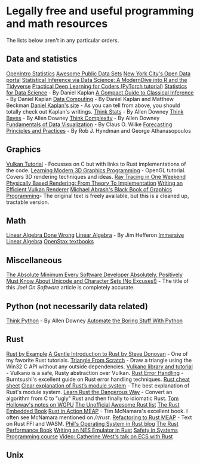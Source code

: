 # Legally free and useful programming and math resources

The lists below aren't in any particular orders.

## Data and statistics
[OpenIntro Statistics](https://github.com/OpenIntroStat/openintro-statistics)
[Awesome Public Data Sets](https://github.com/awesomedata/awesome-public-datasets)
[New York City's Open Data portal](https://opendata.cityofnewyork.us/)
[Statistical Inference via Data Science: A ModernDive into R and the Tidyverse](https://github.com/moderndive/ModernDive_book)
[Practical Deep Learning for Coders (PyTorch tutorial)](https://course.fast.ai/)
[Statistics for Data Science](https://dtkaplan.github.io/SDS-book/) - By Daniel Kaplan
[A Compact Guide to Classical Inference](https://dtkaplan.github.io/CompactInference/) - By Daniel Kaplan
[Data Computing](https://dtkaplan.github.io/DataComputingEbook/) - By Daniel Kaplan and Matthew Beckman
[Daniel Kaplan's site](https://dtkaplan.github.io/) - As you can tell from above, you should totally check out Kaplan's writings.
[Think Stats](https://greenteapress.com/thinkstats/) - By Allen Downey
[Think Bayes](https://greenteapress.com/wp/think-bayes/) - By Allen Downey
[Think Complexity](https://greenteapress.com/wp/think-complexity-2e/) - By Allen Downey
[Fundamentals of Data Visualization](https://clauswilke.com/dataviz/) - By Claus O. Wilke
[Forecasting Principles and Practices](https://otexts.com/fpp3/) - By Rob J. Hyndman and George Athanasopoulos

## Graphics
[Vulkan Tutorial](https://vulkan-tutorial.com) - Focusses on C but with links to Rust implementations of the code.
[Learning Modern 3D Graphics Programming](https://paroj.github.io/gltut/) - OpenGL tutorial. Covers 3D rendering techniques and ideas.
[Ray Tracing in One Weekend](https://github.com/petershirley/raytracinginoneweekend)
[Physically Based Rendering: From Theory To Implementation](http://www.pbr-book.org/)
[Writing an Efficient Vulkan Renderer](https://zeux.io/2020/02/27/writing-an-efficient-vulkan-renderer/)
[Michael Abrash's Black Book of Graphics Programming](https://github.com/jagregory/abrash-black-book)- The original text is freely available, but this is a cleaned up, tractable version.

## Math
[Linear Algebra Done Wrong](https://www.math.brown.edu/streil/papers/LADW/LADW.html)
[Linear Algebra](http://joshua.smcvt.edu/linearalgebra/) - By Jim Hefferon
[Immersive Linear Algebra](http://immersivemath.com/ila/)
[OpenStax textbooks](https://openstax.org/)

## Miscellaneous
[The Absolute Minimum Every Software Developer Absolutely, Positively Must Know About Unicode and Character Sets (No Excuses!)](https://www.joelonsoftware.com/2003/10/08/the-absolute-minimum-every-software-developer-absolutely-positively-must-know-about-unicode-and-character-sets-no-excuses/) - The title of this _Joel On Software_ article is completely accurate.

## Python (not necessarily data related)
[Think Python](https://greenteapress.com/wp/think-python-2e/) - By Allen Downey
[Automate the Boring Stuff With Python](https://automatetheboringstuff.com/)

## Rust
[Rust by Example](https://doc.rust-lang.org/rust-by-example)
[A Gentle Introduction to Rust by Steve Donovan](https://stevedonovan.github.io/rust-gentle-intro/) - One of my favorite Rust tutorials.
[Triangle From Scratch](https://rust-tutorials.github.io/triangle-from-scratch/) - Draw a triangle using the Win32 C API without any outside dependencies.
[Vulkano library and tutorial](https://vulkano.rs/) - Vulkano is a safe, Rusty abstraction over Vulkan.
[Rust Error Handling](https://blog.burntsushi.net/rust-error-handling/) - Burntsushi's excellent guide on Rust error handling techniques.
[Rust cheat sheet](https://cheats.rs/)
[Clear explanation of Rust’s module system](http://www.sheshbabu.com/posts/rust-module-system/) - The best explanation of Rust's module system.
[Learn Rust the Dangerous Way](https://cliffle.com/p/dangerust) - Convert an algorithm from C to "ugly" Rust and then finally to idiomatic Rust.
[Tom Holloway's notes on WGPU](https://nyxtom.dev/2020/10/08/framebuffers/)
[The Unofficial Awesome Rust list](https://github.com/rust-unofficial/awesome-rust)
[The Rust Embedded Book](https://rust-embedded.github.io/book/)
[Rust in Action MEAP](https://www.manning.com/books/rust-in-action) - Tim McNamara's excellent book. I often see McNamara mentioned on _/r/rust_.
[Refactoring to Rust MEAP](https://www.manning.com/books/refactoring-to-rust) - Text on Rust FFI and WASM.
[Phil's Operating System in Rust blog](https://os.phil-opp.com/)
[The Rust Performance Book](https://nnethercote.github.io/perf-book/)
[Writing an NES Emulator in Rust](https://bugzmanov.github.io/nes_ebook/)
[Safety in Systems Programming course](https://reberhardt.com/cs110l/)
[Video: Catherine West's talk on ECS with Rust](https://www.youtube.com/watch?v=aKLntZcp27M)

## Unix
